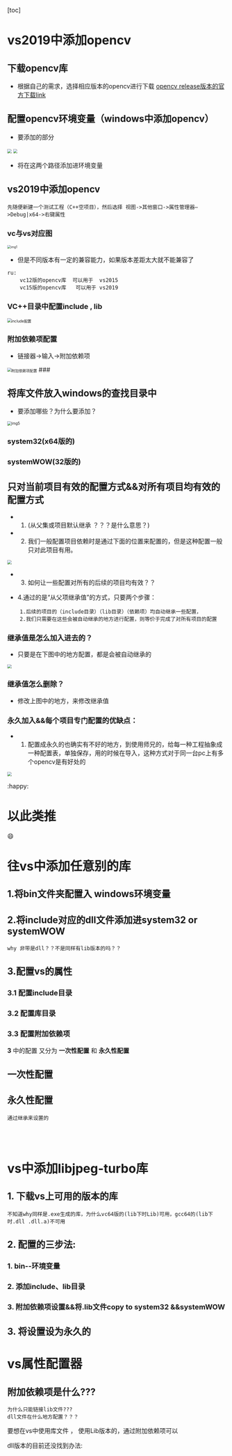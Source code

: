 [toc]

# vs2019中添加opencv
## 下载opencv库
- 根据自己的需求，选择相应版本的opencv进行下载
[opencv release版本的官方下载link](https://opencv.org/releases/)
## 配置opencv环境变量（windows中添加opencv）

- 要添加的部分
<img src="C:\Users\king-kong\Desktop\essence\blog-plan\IMG\66.PNG" style="zoom:60%;" />
<img src="C:\Users\king-kong\Desktop\essence\blog-plan\IMG\77.PNG" style="zoom:60%;" />

- 将在这两个路径添加进环境变量


## vs2019中添加opencv
```
先随便新建一个测试工程（C++空项目），然后选择 视图->其他窗口->属性管理器—>Debug|x64->右键属性
```
### vc与vs对应图
<img src="C:\Users\king-kong\Desktop\essence\blog-plan\IMG\33.PNG" alt="img1" style="zoom:50%;" />

- 但是不同版本有一定的兼容能力，如果版本差距太大就不能兼容了
```
ru:
	vc12版的opencv库  可以用于  vs2015
	vc15版的opencv库	可以用于 vs2019
```

### VC++目录中配置include , lib
<img src="C:\Users\king-kong\Desktop\essence\blog-plan\IMG\11.PNG" alt="include配置" style="zoom:60%;" />


### 附加依赖项配置
- 链接器->输入->附加依赖项
<img src="C:\Users\king-kong\Desktop\essence\blog-plan\IMG\22.PNG" alt="附加依赖项配置" style="zoom:60%;" />
### 

## 将库文件放入windows的查找目录中
- 要添加哪些？为什么要添加？
<img src="C:\Users\king-kong\Desktop\essence\blog-plan\IMG\55PNG.PNG" alt="img5" style="zoom:60%;" />

### system32(x64版的)

### systemWOW(32版的)



## 只对当前项目有效的配置方式&&对所有项目均有效的配置方式

- 1. (从父集或项目默认继承 ？？？是什么意思？)


- 2. 我们一般配置项目依赖时是通过下面的位置来配置的，但是这种配置一般只对此项目有用。

<img src="C:\Users\king-kong\Desktop\essence\blog-plan\IMG\88.PNG" style="zoom:60%;" />

- 3. 如何让一些配置对所有的后续的项目均有效？？


- 4.通过的是“从父项继承值”的方式，只要两个步骤：
```
	1.后续的项目的（include目录）（lib目录）（依赖项）均自动继承一些配置，
	2.我们只需要在这些会被自动继承的地方进行配置，则等价于完成了对所有项目的配置
```

### 继承值是怎么加入进去的？

- 只要是在下图中的地方配置，都是会被自动继承的

<img src="C:\Users\king-kong\Desktop\essence\blog-plan\IMG\99.PNG" style="zoom:60%;" />

### 继承值怎么删除？

- 修改上图中的地方，来修改继承值


### 永久加入&&每个项目专门配置的优缺点：

- 1. 配置成永久的也确实有不好的地方，到使用师兄的，给每一种工程抽象成一种配置表，单独保存，用的时候在导入，这种方式对于同一台pc上有多个opencv是有好处的

<img src="C:\Users\king-kong\Desktop\essence\blog-plan\IMG\捕获.PNG" style="zoom:60%;" />

:happy:

# **以此类推**

:smile:



# 往vs中添加任意别的库 

## **1.将bin文件夹配置入 windows环境变量**

## **2.将include对应的dll文件添加进system32 or systemWOW**
	why 非带是dll？？不是同样有lib版本的吗？？

## **3.配置vs的属性**

### **3.1 配置include目录**

### **3.2 配置库目录**

### **3.3 配置附加依赖项**

**3** 中的配置 又分为 **一次性配置** 和 **永久性配置**

## **一次性配置**

## **永久性配置**

	通过继承来设置的


​	
​	

# vs中添加libjpeg-turbo库

## 1. 下载vs上可用的版本的库
```
不知道why同样是.exe生成的库，为什么vc64版的(lib下时Lib)可用，gcc64的(lib下时.dll .dll.a)不可用

```

## 2. 配置的三步法:

### 1. bin--环境变量

### 2. 添加include、lib目录

### 3. 附加依赖项设置&&将.lib文件copy to system32 &&systemWOW

## 3. 将设置设为永久的



# vs属性配置器
## 附加依赖项是什么???
```
为什么只能链接lib文件???
dll文件在什么地方配置？？？
```

要想在vs中使用库文件 ， 使用Lib版本的，通过附加依赖项可以

dll版本的目前还没找到办法:


